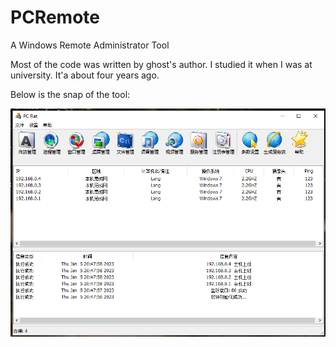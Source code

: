 # PCRemote

A Windows Remote Administrator Tool

Most of the code was written by ghost's author. I studied it when I was at university. It'a about four years ago.

Below is the snap of the tool:

![demo](./Snipaste_2023-01-05_20-52-06.png)
